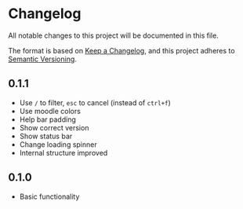 # Changelog

All notable changes to this project will be documented in this file.

The format is based on [Keep a Changelog](https://keepachangelog.com), and this project adheres to
[Semantic Versioning](https://semver.org).

## 0.1.1

- Use `/` to filter, `esc` to cancel (instead of `ctrl+f`)
- Use moodle colors
- Help bar padding
- Show correct version
- Show status bar
- Change loading spinner
- Internal structure improved

## 0.1.0

- Basic functionality
